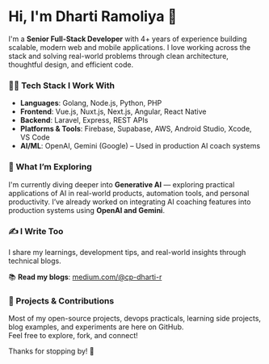 # Hi, I'm Dharti Ramoliya 👋

I'm a **Senior Full-Stack Developer** with 4+ years of experience building scalable, modern web and mobile applications. I love working across the stack and solving real-world problems through clean architecture, thoughtful design, and efficient code.

### 👩‍💻 Tech Stack I Work With

- **Languages**: Golang, Node.js, Python, PHP
- **Frontend**: Vue.js, Nuxt.js, Next.js, Angular, React Native
- **Backend**: Laravel, Express, REST APIs
- **Platforms & Tools**: Firebase, Supabase, AWS, Android Studio, Xcode, VS Code
- **AI/ML**: OpenAI, Gemini (Google) – Used in production AI coach systems

### 🚀 What I’m Exploring

I'm currently diving deeper into **Generative AI** — exploring practical applications of AI in real-world products, automation tools, and personal productivity. I’ve already worked on integrating AI coaching features into production systems using **OpenAI and Gemini**.

### ✍️ I Write Too

I share my learnings, development tips, and real-world insights through technical blogs.

📚 **Read my blogs**: [medium.com/@cp-dharti-r](https://medium.com/@cp-dharti-r)

### 📂 Projects & Contributions

Most of my open-source projects, devops practicals, learning side projects, blog examples, and experiments are here on GitHub.  
Feel free to explore, fork, and connect!

Thanks for stopping by! 🌱
